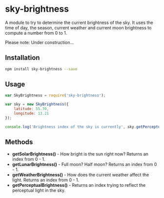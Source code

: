 # sky-brightness

A module to try to determine the current brightness of the sky. It uses the time of day,
the season, current weather and current moon brightness to compute a number from 0 to 1.

Please note: Under construction...

## Installation

````bash
npm install sky-brightness --save
````

## Usage

````javascript
var SkyBrightness = require('sky-brightness');

var sky = new SkyBrightness({
    latitude: 55.70,
    longitude: 13.21
});

console.log('Brightness index of the sky is currently', sky.getPerceptualBrightness());
````

## Methods

- **getSolarBrightness()**       - How bright is the sun right now? Returns an index from 0 - 1.
- **getLunarBrightness()**       - Full moon? Half moon? Returns an index from 0 - 1.
- **getWeatherBrightness()**     - How does the current weather affect the light. Returns an index from 0 - 1.
- **getPerceptualBrightness()**  - Returns an index trying to reflect the perceptual light in the sky.

